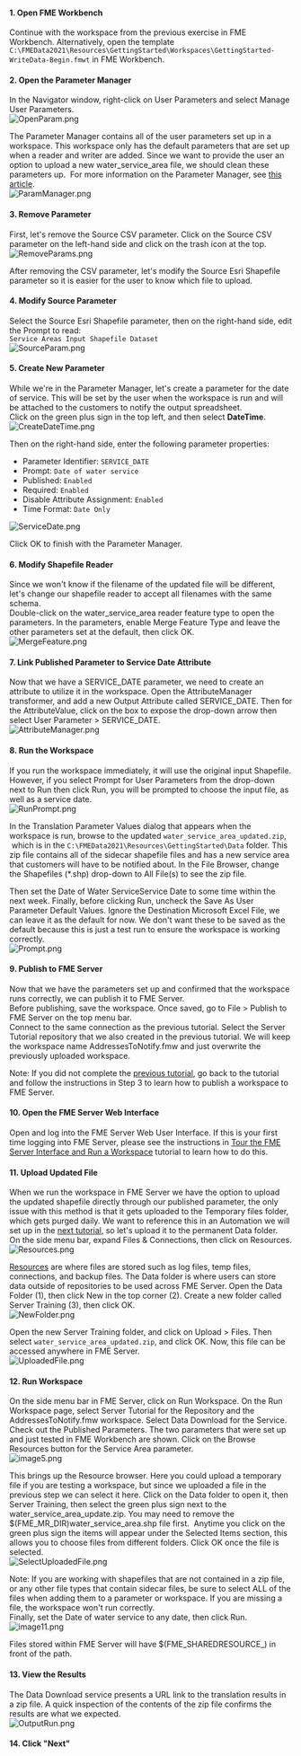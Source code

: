 <head><base target="_blank"> </head>

#### 1\. Open FME Workbench
Continue with the workspace from the previous exercise in FME Workbench. Alternatively, open the template `C:\FMEData2021\Resources\GettingStarted\Workspaces\GettingStarted-WriteData-Begin.fmwt` in FME Workbench.

#### 2\. Open the Parameter Manager

In the Navigator window, right-click on User Parameters and select Manage User Parameters.\
![OpenParam.png](https://community.safe.com/servlet/rtaImage?eid=ka14Q000000lKWI&feoid=00N30000006n8wU&refid=0EM4Q00000294Nf)

The Parameter Manager contains all of the user parameters set up in a workspace. This workspace only has the default parameters that are set up when a reader and writer are added. Since we want to provide the user an option to upload a new water_service_area file, we should clean these parameters up.  For more information on the Parameter Manager, see [this article](https://community.safe.com/s/article/Using-the-Parameter-Manager).\
![ParamManager.png](https://community.safe.com/servlet/rtaImage?eid=ka14Q000000lKWI&feoid=00N30000006n8wU&refid=0EM4Q00000294Nk)

#### 3\. Remove Parameter
First, let's remove the Source CSV parameter. Click on the Source CSV parameter on the left-hand side and click on the trash icon at the top.\
![RemoveParams.png](https://community.safe.com/servlet/rtaImage?eid=ka14Q000000lKWI&feoid=00N30000006n8wU&refid=0EM4Q00000294Nu)

After removing the CSV parameter, let's modify the Source Esri Shapefile parameter so it is easier for the user to know which file to upload.

#### 4\. Modify Source Parameter
Select the Source Esri Shapefile parameter, then on the right-hand side, edit the Prompt to read:\
`Service Areas Input Shapefile Dataset`\
![SourceParam.png](https://community.safe.com/servlet/rtaImage?eid=ka14Q000000lKWI&feoid=00N30000006n8wU&refid=0EM4Q00000294P2)

#### 5\. Create New Parameter
While we're in the Parameter Manager, let's create a parameter for the date of service. This will be set by the user when the workspace is run and will be attached to the customers to notify the output spreadsheet.\
Click on the green plus sign in the top left, and then select **DateTime**.\
![CreateDateTime.png](https://community.safe.com/servlet/rtaImage?eid=ka14Q000000lKWI&feoid=00N30000006n8wU&refid=0EM4Q00000294PH)

Then on the right-hand side, enter the following parameter properties:

-   Parameter Identifier: `SERVICE_DATE`
-   Prompt: `Date of water service`
-   Published: `Enabled`
-   Required: `Enabled`
-   Disable Attribute Assignment: `Enabled`
-   Time Format: `Date Only`

![ServiceDate.png](https://community.safe.com/servlet/rtaImage?eid=ka14Q000000lKWI&feoid=00N30000006n8wU&refid=0EM4Q00000294PR)

Click OK to finish with the Parameter Manager.

#### 6\. Modify Shapefile Reader
Since we won't know if the filename of the updated file will be different, let's change our shapefile reader to accept all filenames with the same schema.\
Double-click on the water_service_area reader feature type to open the parameters. In the parameters, enable Merge Feature Type and leave the other parameters set at the default, then click OK.\
![MergeFeature.png](https://community.safe.com/servlet/rtaImage?eid=ka14Q000000lKWI&feoid=00N30000006n8wU&refid=0EM4Q00000294PW)

#### 7. Link Published Parameter to Service Date Attribute
Now that we have a SERVICE_DATE parameter, we need to create an attribute to utilize it in the workspace. Open the AttributeManager transformer, and add a new Output Attribute called SERVICE_DATE. Then for the AttributeValue, click on the box to expose the drop-down arrow then select User Parameter > SERVICE_DATE.\
![AttributeManager.png](https://community.safe.com/servlet/rtaImage?eid=ka14Q000000lKWI&feoid=00N30000006n8wU&refid=0EM4Q00000294Pg)

#### 8\. Run the Workspace
If you run the workspace immediately, it will use the original input Shapefile. However, if you select Prompt for User Parameters from the drop-down next to Run then click Run, you will be prompted to choose the input file, as well as a service date.\
![RunPrompt.png](https://community.safe.com/servlet/rtaImage?eid=ka14Q000000lKWI&feoid=00N30000006n8wU&refid=0EM4Q00000294Pq)

In the Translation Parameter Values dialog that appears when the workspace is run, browse to the updated `water_service_area_updated.zip`,  which is in the `C:\FMEData2021\Resources\GettingStarted\Data` folder. This zip file contains all of the sidecar shapefile files and has a new service area that customers will have to be notified about. In the File Browser, change the Shapefiles (*.shp) drop-down to All File(s) to see the zip file.

Then set the Date of Water ServiceService Date to some time within the next week. Finally, before clicking Run, uncheck the Save As User Parameter Default Values. Ignore the Destination Microsoft Excel File, we can leave it as the default for now. We don't want these to be saved as the default because this is just a test run to ensure the workspace is working correctly.\
![Prompt.png](https://community.safe.com/servlet/rtaImage?eid=ka14Q000000lKWI&feoid=00N30000006n8wU&refid=0EM4Q00000294Pv)

#### 9\. Publish to FME Server
Now that we have the parameters set up and confirmed that the workspace runs correctly, we can publish it to FME Server.\
Before publishing, save the workspace. Once saved, go to File > Publish to FME Server on the top menu bar.\
Connect to the same connection as the previous tutorial. Select the Server Tutorial repository that we also created in the previous tutorial. We will keep the workspace name AddressesToNotify.fmw and just overwrite the previously uploaded workspace.

Note: If you did not complete the [previous tutorial](https://community.safe.com/s/article/publish-a-workspace-to-fme-server-and-run-it), go back to the tutorial and follow the instructions in Step 3 to learn how to publish a workspace to FME Server.

#### 10\. Open the FME Server Web Interface
Open and log into the FME Server Web User Interface. If this is your first time logging into FME Server, please see the instructions in [Tour the FME Server Interface and Run a Workspace](https://community.safe.com/s/article/Tour-the-FME-Server-Interface-and-Run-a-Workspace) tutorial to learn how to do this.

#### 11\. Upload Updated File
When we run the workspace in FME Server we have the option to upload the updated shapefile directly through our published parameter, the only issue with this method is that it gets uploaded to the Temporary files folder, which gets purged daily. We want to reference this in an Automation we will set up in the [next tutorial](https://community.safe.com/s/article/schedule-a-workspace-to-run-with-fme-server), so let's upload it to the permanent Data folder.\
On the side menu bar, expand Files & Connections, then click on Resources.\
![Resources.png](https://community.safe.com/servlet/rtaImage?eid=ka14Q000000lKWI&feoid=00N30000006n8wU&refid=0EM4Q00000294Q0)

[Resources](https://docs.safe.com/fme/html/FME_Server_Documentation/WebUI/Resources.htm) are where files are stored such as log files, temp files, connections, and backup files. The Data folder is where users can store data outside of repositories to be used across FME Server. Open the Data Folder (1), then click New in the top corner (2). Create a new folder called Server Training (3), then click OK.\
![NewFolder.png](https://community.safe.com/servlet/rtaImage?eid=ka14Q000000lKWI&feoid=00N30000006n8wU&refid=0EM4Q00000294Q5)

Open the new Server Training folder, and click on Upload > Files. Then select `water_service_area_updated.zip`, and click OK. Now, this file can be accessed anywhere in FME Server.\
![UploadedFile.png](https://community.safe.com/servlet/rtaImage?eid=ka14Q000000lKWI&feoid=00N30000006n8wU&refid=0EM4Q00000294QA)

#### 12\. Run Workspace
On the side menu bar in FME Server, click on Run Workspace. On the Run Workspace page, select Server Tutorial for the Repository and the AddressesToNotify.fmw workspace. Select Data Download for the Service.\
Check out the Published Parameters. The two parameters that were set up and just tested in FME Workbench are shown. Click on the Browse Resources button for the Service Area parameter.\
![image5.png](https://community.safe.com/servlet/rtaImage?eid=ka14Q000000lKWI&feoid=00N30000006n8wU&refid=0EM4Q00000294Qe)

This brings up the Resource browser. Here you could upload a temporary file if you are testing a workspace, but since we uploaded a file in the previous step we can select it here. Click on the Data folder to open it, then Server Training, then select the green plus sign next to the water_service_area_update.zip. You may need to remove the $(FME_MR_DIR)water_service_area.shp file first.  Anytime you click on the green plus sign the items will appear under the Selected Items section, this allows you to choose files from different folders. Click OK once the file is selected.\
![SelectUploadedFile.png](https://community.safe.com/servlet/rtaImage?eid=ka14Q000000lKWI&feoid=00N30000006n8wU&refid=0EM4Q00000294Qt)

Note: If you are working with shapefiles that are not contained in a zip file, or any other file types that contain sidecar files, be sure to select ALL of the files when adding them to a parameter or workspace. If you are missing a file, the workspace won't run correctly.\
Finally, set the Date of water service to any date, then click Run.\
![image11.png](https://community.safe.com/servlet/rtaImage?eid=ka14Q000000lKWI&feoid=00N30000006n8wU&refid=0EM4Q00000294R8)

Files stored within FME Server will have $(FME_SHAREDRESOURCE_<root folder>) in front of the path.

#### 13\. View the Results
The Data Download service presents a URL link to the translation results in a zip file. A quick inspection of the contents of the zip file confirms the results are what we expected.\
![OutputRun.png](https://community.safe.com/servlet/rtaImage?eid=ka14Q000000lKWI&feoid=00N30000006n8wU&refid=0EM4Q00000294RN)

#### 14. Click "Next"
